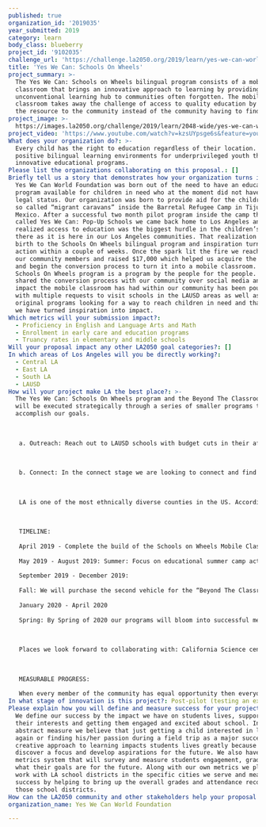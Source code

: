 ```yaml
---
published: true
organization_id: '2019035'
year_submitted: 2019
category: learn
body_class: blueberry
project_id: '9102035'
challenge_url: 'https://challenge.la2050.org/2019/learn/yes-we-can-world-foundation/'
title: 'Yes We Can: Schools On Wheels'
project_summary: >-
  The Yes We Can: Schools on Wheels bilingual program consists of a mobile
  classroom that brings an innovative approach to learning by providing an
  unconventional learning hub to communities often forgotten. The mobile
  classroom takes away the challenge of access to quality education by bringing
  the resource to the community instead of the community having to find it.
project_image: >-
  https://images.la2050.org/challenge/2019/learn/2048-wide/yes-we-can-world-foundation.jpg
project_video: 'https://www.youtube.com/watch?v=kzsUYpsge6s&feature=youtu.be'
What does your organization do?: >-
  Every child has the right to education regardless of their location. We create
  positive bilingual learning environments for underprivileged youth through
  innovative educational programs.
Please list the organizations collaborating on this proposal.: []
Briefly tell us a story that demonstrates how your organization turns inspiration into impact.: >-
  Yes We Can World Foundation was born out of the need to have an educational
  program available for children in need who at the moment did not have a clear
  legal status. Our organization was born to provide aid for the children of the
  so called “migrant caravans” inside the Barretal Refugee Camp in Tijuana
  Mexico. After a successful two month pilot program inside the camp that we
  called Yes We Can: Pop-Up Schools we came back home to Los Angeles and quickly
  realized access to education was the biggest hurdle in the children’s lives
  there as it is here in our Los Angeles communities. That realization gave
  birth to the Schools On Wheels bilingual program and inspiration turned into
  action within a couple of weeks. Once the spark lit the fire we reached out to
  our community members and raised $17,000 which helped us acquire the first bus
  and begin the conversion process to turn it into a mobile classroom. The
  Schools On Wheels program is a program by the people for the people. We have
  shared the conversion process with our community over social media and the
  impact the mobile classroom has had within our community has been pouring out
  with multiple requests to visit schools in the LAUSD areas as well as new
  original programs looking for a way to reach children in need and that is how
  we have turned inspiration into impact.
Which metrics will your submission impact?:
  - Proficiency in English and Language Arts and Math
  - Enrollment in early care and education programs
  - Truancy rates in elementary and middle schools
Will your proposal impact any other LA2050 goal categories?: []
In which areas of Los Angeles will you be directly working?:
  - Central LA
  - East LA
  - South LA
  - LAUSD
How will your project make LA the best place?: >-
  The Yes We Can: Schools On Wheels program and the Beyond The Classroom program
  will be executed strategically through a series of smaller programs to
  accomplish our goals. 
   
   
   
   a. Outreach: Reach out to LAUSD schools with budget cuts in their after school programs as well as cuts in their arts programs. The outreach will also consist of reaching out to low income communities such as East LA, Boyle Heights, Compton, South LA.
   
   
   
   b. Connect: In the connect stage we are looking to connect and find some key team members to help Yes We Can accomplish our goals. We are talking about collaborations amongst nonprofits and connecting resources to the program so the children can have opportunities beyond their participation in the Yes We Can programs. 
   
   
   
   LA is one of the most ethnically diverse counties in the US. According to the 2010 US Census 48.5% of residents in LA are Hispanic and live in neighborhoods such as East LA (96.7% latino), Huntington Park (95.1% Latino), Boyle Heights (94% latino) and many more in the south LA areas.
   
   
   
   TIMELINE:
   
   April 2019 - Complete the build of the Schools on Wheels Mobile Classroom.
   
   May 2019 - August 2019: Summer: Focus on educational summer camp activities, create summer reading book clubs, and team up with local school districts to hold technology, art and language classes for kids. This will be provide learning opportunities for kids with no access to paid summer camps due to location or family finances. 
   
   September 2019 - December 2019: 
   
   Fall: We will purchase the second vehicle for the “Beyond The Classroom” program. At this point we will have a calendar and programs alined with 3 specific schools in three neighborhoods. The combination of the Schools On Wheels Bus and the Beyond The Classroom bus will engage children in learning courses and traveling to specific field trips to complement their work in the classroom. One of our goals for Fall 2019 is to expose kids in the program to unexpected opportunities in the fields of language arts, math, technology, science, entertainment, and the arts. 
   
   January 2020 - April 2020
   
   Spring: By Spring of 2020 our programs will bloom into successful metrics as we look forward to a fully developed system working with LAUSD for the new school year of 2020 - 2021. 
   
   
   
   Places we look forward to collaborating with: California Science center,LA Zoo,LA Brea Tar Pits, J.P.L.,WB Studios, and more.
   
   
   
   MEASURABLE PROGRESS:
   
   When every member of the community has equal opportunity then everyone thrives. Our programs will create an engaging and impactful bilingual educational experience for the less fortunate communities in Los Angeles. It's not just statistics that will make this change it is the programs innovation and the opportunity for those who don't have access to a strong education program that will help make Los Angeles the best place to LEARN and PLAY.
In what stage of innovation is this project?: Post-pilot (testing an expansion of concept after initially successful pilot)
Please explain how you will define and measure success for your project.: >-
  We define our success by the impact we have on students lives, supporting
  their interests and getting them engaged and excited about school. In a more
  abstract measure we believe that just getting a child interested in learning
  again or finding his/her passion during a field trip as a major success. Our
  creative approach to learning impacts students lives greatly because they
  discover a focus and develop aspirations for the future. We also have our own
  metrics system that will survey and measure students engagement, grades and
  what their goals are for the future. Along with our own metrics we plan to
  work with LA school districts in the specific cities we serve and measure
  success by helping to bring up the overall grades and attendance records of
  those school districts.
How can the LA2050 community and other stakeholders help your proposal succeed?: []
organization_name: Yes We Can World Foundation

---
```

